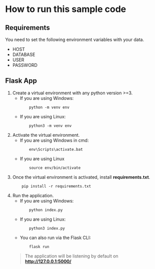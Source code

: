 
# How to run this sample code

## Requirements
You need to set the following environment variables with your data.

- HOST
- DATABASE
- USER
- PASSWORD

## Flask App
1. Create a virtual environment with any python version >=3.
    - If you are using Windows:
        ```shell
            python -m venv env
        ```
    - If you are using Linux:
        ```shell
            python3 -m venv env
       ```
2. Activate the virtual environment.
    - If you are using Windows in cmd:
        ```shell
            env\Scripts\activate.bat
        ```
    - If you are using Linux
        ```shell
            source env/bin/activate
        ```
3. Once the virtual environment is activated, install **requirements.txt**.
    ```shell
        pip install -r requirements.txt
    ```
4. Run the application.
    - If you are using Windows:
        ```shell
            python index.py
        ```
    - If you are using Linux:
        ```shell
            python3 index.py
        ```
    - You can also run via the Flask CLI:
        ```shell
            flask run
        ```
    > The application will be listening by default on **http://127.0.0.1:5000/**